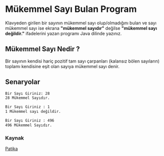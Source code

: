 # Mükemmel Sayı Bulan Program

Klavyeden girilen bir sayının mükemmel sayı olup/olmadığını bulan ve sayı mükemmel sayı ise ekrana **"mükemmel sayıdır"** değilse **"mükemmel sayı değildir."** ifadelerini yazan programı Java dilinde yazınız.

## Mükemmel Sayı Nedir ?

Bir sayının kendisi hariç pozitif tam sayı çarpanları (kalansız bölen sayıların) toplamı kendisine eşit olan sayıya mükemmel sayı denir.

## Senaryolar

```txt
Bir Sayı Giriniz: 28
28 Mükemmel Sayıdır.

Bir Sayı Giriniz : 1
1 Mükemmel sayı değildir.

Bir Sayı Giriniz : 496
496 Mükemmel Sayıdır.
```

### Kaynak

[Patika](https://app.patika.dev/moduller/java101/odev-mukemmel-sayi)
